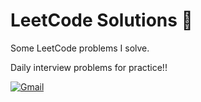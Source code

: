 # LeetCode Solutions 🔎

Some LeetCode problems I solve.

Daily interview problems for practice!!

<p>
  <a href="https://leetcode.com">  
    <img alt="Gmail" src="https://img.shields.io/badge/LeetCode-000000?style=flat-square&logo=LeetCode&logoColor=#d16c06" />
</p>
